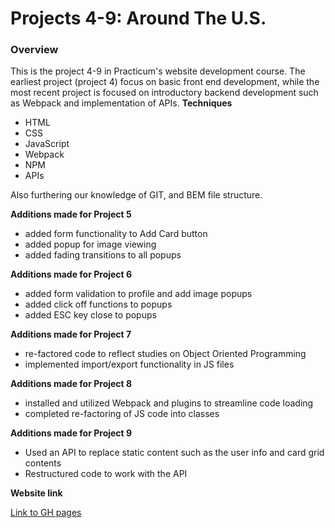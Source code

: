 # Projects 4-9: Around The U.S.

### Overview

This is the project 4-9 in Practicum's website development course. The earliest project (project 4) focus on basic front end development, while the most recent project is focused on introductory backend development such as Webpack and implementation of APIs.
**Techniques**
* HTML
* CSS
* JavaScript
* Webpack
* NPM
* APIs

Also furthering our knowledge of GIT, and BEM file structure.

**Additions made for Project 5**
* added form functionality to Add Card button
* added popup for image viewing
* added fading transitions to all popups

**Additions made for Project 6**
* added form validation to profile and add image popups
* added click off functions to popups
* added ESC key close to popups

**Additions made for Project 7**
* re-factored code to reflect studies on Object Oriented Programming
* implemented import/export functionality in JS files

**Additions made for Project 8**
* installed and utilized Webpack and plugins to streamline code loading
* completed re-factoring of JS code into classes

**Additions made for Project 9**
* Used an API to replace static content such as the user info and card grid contents
* Restructured code to work with the API 

**Website link**

[Link to GH pages](https://hmarcos8472.github.io/web_project_4/)
